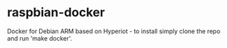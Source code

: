 # raspbian-docker
Docker for Debian ARM based on Hyperiot - to install simply clone the repo and run 'make docker'.
